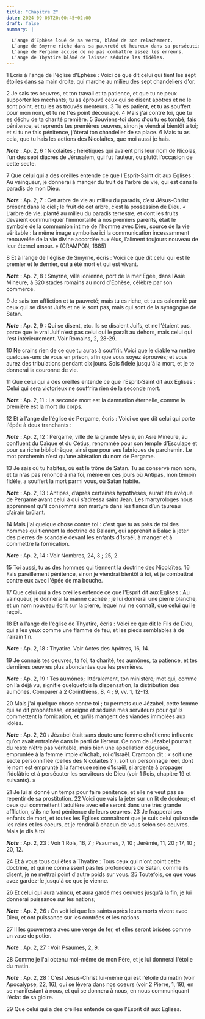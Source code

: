 ```yaml
---
title: "Chapitre 2"
date: 2024-09-06T20:00:45+02:00
draft: false
summary: |
  
  L’ange d’Ephèse loué de sa vertu, blâmé de son relachement.
  L’ange de Smyrne riche dans sa pauvreté et heureux dans sa persécution.
  L’ange de Pergame accusé de ne pas combattre assez les erreurs.
  L’ange de Thyatire blâmé de laisser séduire les fidèles.
---
```



1 Ecris à l'ange de l'église d'Ephèse : Voici ce que dit celui qui tient les sept étoiles dans sa main droite, qui marche au milieu des sept chandeliers d'or.


2 Je sais tes oeuvres, et ton travail et ta patience, et que tu ne peux supporter les méchants; tu as éprouvé ceux qui se disent apôtres et ne le sont point, et tu les as trouvés menteurs. 3 Tu es patient, et tu as souffert pour mon nom, et tu ne t'es point découragé. 4 Mais j'ai contre toi, que tu es déchu de ta charité première. 5 Souviens-toi donc d'où tu es tombé; fais pénitence, et reprends tes premières oeuvres, sinon je viendrai bientôt à toi; et si tu ne fais pénitence, j'ôterai ton chandelier de sa place. 6 Mais tu as cela, que tu hais les actions des Nicolaïtes, que moi aussi je hais.

***Note*** :  Ap. 2, 6 : Nicolaïtes ; hérétiques qui avaient pris leur nom de Nicolas, l’un des sept diacres de Jérusalem, qui fut l’auteur, ou plutôt l’occasion de cette secte.


7 Que celui qui a des oreilles entende ce que l'Esprit-Saint dit aux Eglises : Au vainqueur, je donnerai à manger du fruit de l'arbre de vie, qui est dans le paradis de mon Dieu.

***Note*** :  Ap. 2, 7 : Cet arbre de vie au milieu du paradis, c’est Jésus-Christ présent dans le ciel ; le fruit de cet arbre, c’est la possession de Dieu. « L’arbre de vie, planté au milieu du paradis terrestre, et dont les fruits devaient communiquer l’immortalité à nos premiers parents, était le symbole de la communion intime de l’homme avec Dieu, source de la vie véritable : la même image symbolise ici la communication incessamment renouvelée de la vie divine accordée aux élus, l’aliment toujours nouveau de leur éternel amour. » (CRAMPON, 1885)


8 Et à l'ange de l'église de Smyrne, écris : Voici ce que dit celui qui est le premier et le dernier, qui a été mort et qui est vivant.

***Note*** :  Ap. 2, 8 : Smyrne, ville ionienne, port de la mer Egée, dans l’Asie Mineure, à 320 stades romains au nord d’Ephèse, célèbre par son commerce.


9 Je sais ton affliction et ta pauvreté; mais tu es riche, et tu es calomnié par ceux qui se disent Juifs et ne le sont pas, mais qui sont de la synagogue de Satan.

***Note*** :  Ap. 2, 9 : Qui se disent, etc. Ils se disaient Juifs, et ne l’étaient pas, parce que le vrai Juif n’est pas celui qui le paraît au dehors, mais celui qui l’est intérieurement. Voir Romains, 2, 28-29.

10 Ne crains rien de ce que tu auras à souffrir. Voici que le diable va mettre quelques-uns de vous en prison, afin que vous soyez éprouvés; et vous aurez des tribulations pendant dix jours. Sois fidèle jusqu'à la mort, et je te donnerai la couronne de vie.


11 Que celui qui a des oreilles entende ce que l'Esprit-Saint dit aux Eglises : Celui qui sera victorieux ne souffrira rien de la seconde mort.

***Note*** :  Ap. 2, 11 : La seconde mort est la damnation éternelle, comme la première est la mort du corps.


12 Et à l'ange de l'église de Pergame, écris : Voici ce que dit celui qui porte l'épée à deux tranchants :

***Note*** :  Ap. 2, 12 : Pergame, ville de la grande Mysie, en Asie Mineure, au confluent du Caïque et du Cétius, renommée pour son temple d’Esculape et pour sa riche bibliothèque, ainsi que pour ses fabriques de parchemin. Le mot parchemin n’est qu’une altération du nom de Pergame.


13 Je sais où tu habites, où est le trône de Satan. Tu as conservé mon nom, et tu n'as pas renoncé à ma foi, même en ces jours où Antipas, mon témoin fidèle, a souffert la mort parmi vous, où Satan habite.

***Note*** :  Ap. 2, 13 : Antipas, d’après certaines hypothèses, aurait été évêque de Pergame avant celui à qui s’adressa saint Jean. Les martyrologes nous apprennent qu’il consomma son martyre dans les flancs d’un taureau d’airain brûlant.

14 Mais j'ai quelque chose contre toi : c'est que tu as près de toi des hommes qui tiennent la doctrine de Balaam, qui apprenait à Balac à jeter des pierres de scandale devant les enfants d'Israël, à manger et à commettre la fornication.

***Note*** :  Ap. 2, 14 : Voir Nombres, 24, 3 ; 25, 2.

15 Toi aussi, tu as des hommes qui tiennent la doctrine des Nicolaïtes. 16 Fais pareillement pénitence, sinon je viendrai bientôt à toi, et je combattrai contre eux avec l'épée de ma bouche.


17 Que celui qui a des oreilles entende ce que l'Esprit dit aux Eglises : Au vainqueur, je donnerai la manne cachée ; je lui donnerai une pierre blanche, et un nom nouveau écrit sur la pierre, lequel nul ne connaît, que celui qui le reçoit.


18 Et à l'ange de l'église de Thyatire, écris : Voici ce que dit le Fils de Dieu, qui a les yeux comme une flamme de feu, et les pieds semblables à de l'airain fin.

***Note*** :  Ap. 2, 18 : Thyatire. Voir Actes des Apôtres, 16, 14.


19 Je connais tes oeuvres, ta foi, ta charité, tes aumônes, ta patience, et tes dernières oeuvres plus abondantes que les premières.

***Note*** :  Ap. 2, 19 : Tes aumônes; littéralement, ton ministère; mot qui, comme on l’a déjà vu, signifie quelquefois la dispensation, la distribution des aumônes. Comparer à 2 Corinthiens, 8, 4 ; 9, vv. 1, 12-13.

20 Mais j'ai quelque chose contre toi ; tu permets que Jézabel, cette femme qui se dit prophétesse, enseigne et séduise mes serviteurs pour qu'ils commettent la fornication, et qu'ils mangent des viandes immolées aux idoles.

***Note*** :  Ap. 2, 20 : Jézabel était sans doute une femme chrétienne influente qu’on avait entraînée dans le parti de l’erreur. Ce nom de Jézabel pourrait du reste n’être pas véritable, mais bien une appellation déguisée, empruntée à la femme impie d’Achab, roi d’Israël. Crampon dit : « soit une secte personnifiée (celles des Nicolaïtes ? ), soit un personnage réel, dont le nom est emprunté à la fameuse reine d’Israël, si ardente à propager l’idolâtrie et à persécuter les serviteurs de Dieu (voir 1 Rois, chapitre 19 et suivants). »

21 Je lui ai donné un temps pour faire pénitence, et elle ne veut pas se repentir de sa prostitution. 22 Voici que vais la jeter sur un lit de douleur; et ceux qui commettent l'adultère avec elle seront dans une très grande affliction, s'ils ne font pénitence de leurs oeuvres. 23 Je frapperai ses enfants de mort, et toutes les Eglises connaîtront que je suis celui qui sonde les reins et les coeurs, et je rendrai à chacun de vous selon ses oeuvres. Mais je dis à toi

***Note*** :  Ap. 2, 23 : Voir 1 Rois, 16, 7 ; Psaumes, 7, 10 ; Jérémie, 11, 20 ; 17, 10 ; 20, 12.

24 Et à vous tous qui êtes à Thyatire : Tous ceux qui n'ont point cette doctrine, et qui ne connaissent pas les profondeurs de Satan, comme ils disent, je ne mettrai point d'autre poids sur vous. 25 Toutefois, ce que vous avez gardez-le jusqu'à ce que je vienne.


26 Et celui qui aura vaincu, et aura gardé mes oeuvres jusqu'à la fin, je lui donnerai puissance sur les nations;

***Note*** :  Ap. 2, 26 : On voit ici que les saints après leurs morts vivent avec Dieu, et ont puissance sur les contrées et les nations.

27 Il les gouvernera avec une verge de fer, et elles seront brisées comme un vase de potier.

***Note*** :  Ap. 2, 27 : Voir Psaumes, 2, 9.

28 Comme je l'ai obtenu moi-même de mon Père, et je lui donnerai l'étoile du matin.

***Note*** :  Ap. 2, 28 : C’est Jésus-Christ lui-même qui est l’étoile du matin (voir Apocalypse, 22, 16), qui se lèvera dans nos coeurs (voir 2 Pierre, 1, 19), en se manifestant à nous, et qui se donnera à nous, en nous communiquant l’éclat de sa gloire.

29 Que celui qui a des oreilles entende ce que l'Esprit dit aux Eglises.

